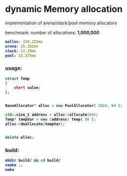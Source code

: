 # dynamic Memory allocation
implementation of arena/stack/pool memory allocators

benchmark: number of allocations: <b>1,000,000
```yaml
malloc: 224.225ms
arena: 15.162ms
stack: 17.29ms
pool: 23.375ms
```

### usage:
```c++
struct Temp
{
    short value;
};


BaseAllocator* alloc = new PoolAllocator{ 1024, 64 };

std::size_t address = alloc->allocate(64);
Temp* tempVar = new (address) Temp{ 86 };
alloc->deallocate(tempVar);


delete alloc;
```


### build:
```sh
mkdir build/ && cd build/
cmake ..
make
```

